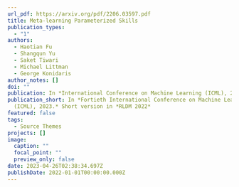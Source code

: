 ```yaml
---
url_pdf: https://arxiv.org/pdf/2206.03597.pdf
title: Meta-learning Parameterized Skills
publication_types:
  - "1"
authors:
  - Haotian Fu
  - Shangqun Yu
  - Saket Tiwari
  - Michael Littman
  - George Konidaris
author_notes: []
doi: ""
publication: In *International Conference on Machine Learning (ICML), 2023.*
publication_short: In *Fortieth International Conference on Machine Learning
  (ICML), 2023.* Short version in *RLDM 2022*
featured: false
tags:
  - Source Themes
projects: []
image:
  caption: ""
  focal_point: ""
  preview_only: false
date: 2023-04-26T02:38:34.697Z
publishDate: 2022-01-01T00:00:00.000Z
---
```


